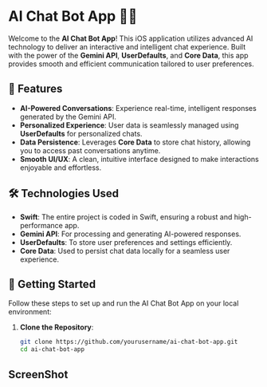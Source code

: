 # AI Chat Bot App 🤖💬

Welcome to the **AI Chat Bot App**! This iOS application utilizes advanced AI technology to deliver an interactive and intelligent chat experience. Built with the power of the **Gemini API**, **UserDefaults**, and **Core Data**, this app provides smooth and efficient communication tailored to user preferences.

## 🚀 Features

- **AI-Powered Conversations**: Experience real-time, intelligent responses generated by the Gemini API.
- **Personalized Experience**: User data is seamlessly managed using **UserDefaults** for personalized chats.
- **Data Persistence**: Leverages **Core Data** to store chat history, allowing you to access past conversations anytime.
- **Smooth UI/UX**: A clean, intuitive interface designed to make interactions enjoyable and effortless.

## 🛠️ Technologies Used

- **Swift**: The entire project is coded in Swift, ensuring a robust and high-performance app.
- **Gemini API**: For processing and generating AI-powered responses.
- **UserDefaults**: To store user preferences and settings efficiently.
- **Core Data**: Used to persist chat data locally for a seamless user experience.

## 📲 Getting Started

Follow these steps to set up and run the AI Chat Bot App on your local environment:

1. **Clone the Repository**:
   ```bash
   git clone https://github.com/yourusername/ai-chat-bot-app.git
   cd ai-chat-bot-app

## ScreenShot
